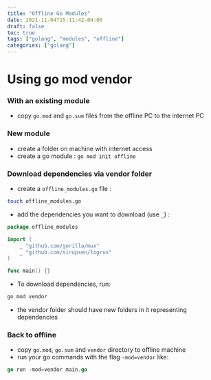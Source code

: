 ```yaml
---
title: "Offline Go Modules"
date: 2021-11-04T15:11:42-04:00
draft: false
toc: true
tags: ["golang", "modules", "offline"]
categories: ["golang"]
---
```


# Using go mod vendor

### With an existing module

- copy `go.mod` and `go.sum` files from the offline PC to the internet PC

### New module

- create a folder on machine with internet access
- create a go module : `go mod init offline` 

### Download dependencies via vendor folder

- create a `offline_modules.go` file :

```bash
touch offline_modules.go
```

- add the dependencies you want to download (use `_`) :

```go
package offline_modules

import (
	_ "github.com/gorilla/mux"
	_ "github.com/sirupsen/logrus"
)

func main() {}
```

- To download dependencies, run: 
 ```bash
 go mod vendor
 ```

- the vendor folder should have new folders in it representing dependencies

### Back to offline

- copy `go.mod`, `go.sum` and `vendor` directory to offline machine
- run your go commands with the flag `-mod=vendor` like:
```go
go run -mod=vendor main.go
 ```

